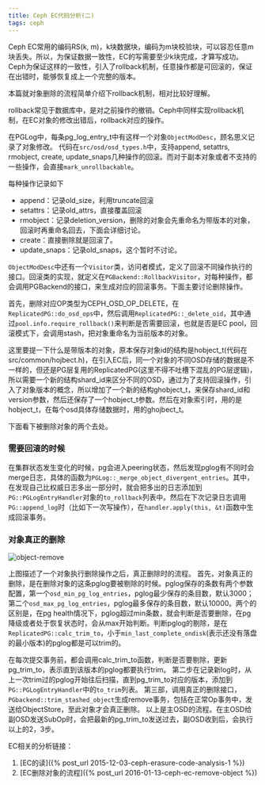 ```yaml
---
title: Ceph EC代码分析(二)
tags: ceph
---
```


Ceph EC常用的编码RS(k, m)，k块数据块，编码为m块校验块，可以容忍任意m块丢失。所以，为保证数据一致性，EC的写需要至少k块完成，才算写成功。
Ceph为保证这样的一致性，引入了rollback机制，任意操作都是可回滚的，保证在出错时，能够恢复成上一个完整的版本。

本篇就对象删除的流程简单介绍下rollback机制，相对比较好理解。

<!--more-->

rollback常见于数据库中，是对之前操作的撤销。Ceph中同样实现rollback机制，在EC对象的修改出错后，rollback对应的操作。

在PGLog中，每条pg_log_entry_t中有这样一个对象`ObjectModDesc`，顾名思义记录了对象修改。
代码在`src/osd/osd_types.h`中，支持append, setattrs, rmobject, create, update_snaps几种操作的回滚。而对于副本对象或者不支持的一些操作，会直接`mark_unrollbackable`。

每种操作记录如下

* append：记录old_size，利用truncate回滚  
* setattrs：记录old_attrs，直接覆盖回滚  
* rmobject：记录deletion_version，删除的对象会先重命名为带版本的对象，回滚时再重命名回去，下面会详细讨论。  
* create：直接删除就是回滚了。  
* update_snaps：记录old_snaps，这个暂时不讨论。  

`ObjectModDesc`中还有一个`Visitor`类，访问者模式，定义了回滚不同操作执行的接口。回滚类的实现，就定义在`PGBackend::RollbackVisitor`，对每种操作，都会调用PGBackend的接口，来生成对应的回滚事务。下面主要讨论删除操作。

首先，删除对应OP类型为CEPH_OSD_OP_DELETE，在`ReplicatedPG::do_osd_ops`中，然后调用`ReplicatedPG::_delete_oid`，其中通过`pool.info.require_rollback()`来判断是否需要回滚，也就是否是EC pool，回滚模式下，会调用stash，把对象重命名为当前版本的对象。

这里要提一下什么是带版本的对象，原本保存对象id的结构是hobject_t(代码在src/common/hojbect.h)，在引入EC后，同一个对象的不同OSD存储的数据是不一样的，但还是PG层复用的ReplicatedPG(这里不得不吐槽下混乱的PG层逻辑)，所以需要一个新的结构shard_id来区分不同的OSD，通过为了支持回滚操作，引入了对象版本的概念，所以增加了一个新的结构ghobject_t，来保存shard_id和version参数，然后还保存了一个hobject_t参数。然后在对象索引时，用的是hobject_t，在每个osd具体存储数据时，用的ghojbect_t。

下面看下被删除对象的两个去处。

### 需要回滚的时候
在集群状态发生变化的时候，pg会进入peering状态，然后发现pglog有不同时会merge日志，具体的函数为`PGLog::_merge_object_divergent_entries`。其中，在发现自己比权威日志多出一部分时，就会把多出的日志添加到`PG::PGLogEntryHandler`对象的`to_rollback`列表中。然后在下次记录日志调用`PG::append_log`时（比如下一次写操作），在`handler.apply(this, &t)`函数中生成回滚事务。

### 对象真正的删除

![object-remove]({{site.imageurl}}/2015-01-13-ceph-ec-remove-object.png)

上图描述了一个对象执行删除操作之后，真正删除时的流程。
首先，对象真正的删除，是在删除对象的这条pglog要被剔除的时候。pglog保存的条数有两个参数配置，第一个`osd_min_pg_log_entries`，pglog最少保存的条目数，默认3000；第二个`osd_max_pg_log_entries`，pglog最多保存的条目数，默认10000。两个的区别是，在pg health情况下，pglog超过min条数，就会判断是否要删除，在pg降级或者处于恢复状态时，会从max开始判断。判断pglog的剔除，是在`ReplicatedPG::calc_trim_to`，小于`min_last_complete_ondisk`(表示还没有落盘的最小版本)的pglog都是可以trim的。

在每次提交事务前，都会调用calc_trim_to函数，判断是否要剔除，更新pg_trim_to，表示直到该版本的pglog都要执行trim。
第二步在记录新log时，从上一次trim过的pglog开始往后扫描，直到pg_trim_to对应的版本，添加到`PG::PGLogEntryHandler`中的`to_trim`列表。
第三部，调用真正的删除接口，`PGbackend::trim_stashed_object`生成remove事务，包括在正常Op事务中，发送给ObjectStore，至此对象才会真正删除。
以上是主OSD的流程。在主OSD给副OSD发送SubOp时，会把最新的pg_trim_to发送过去，副OSD收到后，会执行以上的2，3步。


EC相关的分析链接：

1. [EC的读]({% post_url 2015-12-03-ceph-erasure-code-analysis-1 %})
2. [EC删除对象的流程]({% post_url 2016-01-13-ceph-ec-remove-object %})
